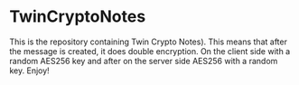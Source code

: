 # TwinCryptoNotes

This is the repository containing Twin Crypto Notes). This means that after the message is created, it does double encryption. On the client side with a random AES256 key and after on the server side AES256 with a random key. Enjoy!
